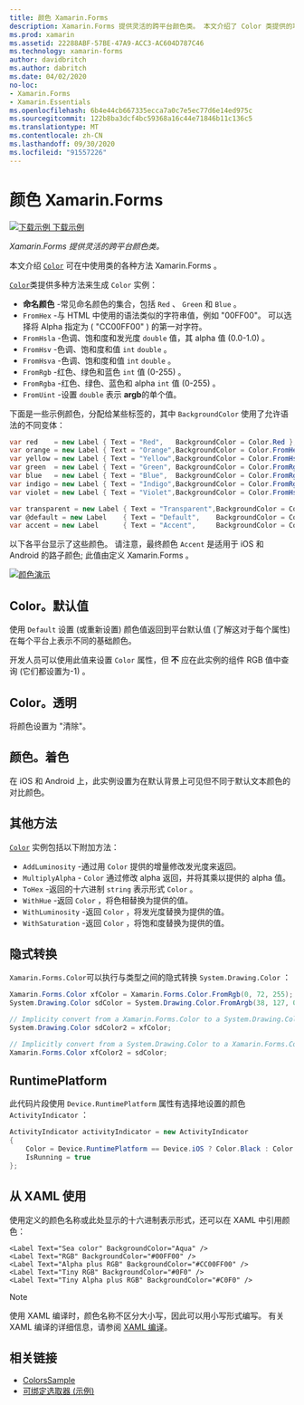 ```yaml
---
title: 颜色 Xamarin.Forms
description: Xamarin.Forms 提供灵活的跨平台颜色类。 本文介绍了 Color 类提供的功能，以及如何使用它。
ms.prod: xamarin
ms.assetid: 22288ABF-57BE-47A9-ACC3-AC604D787C46
ms.technology: xamarin-forms
author: davidbritch
ms.author: dabritch
ms.date: 04/02/2020
no-loc:
- Xamarin.Forms
- Xamarin.Essentials
ms.openlocfilehash: 6b4e44cb667335ecca7a0c7e5ec77d6e14ed975c
ms.sourcegitcommit: 122b8ba3dcf4bc59368a16c44e71846b11c136c5
ms.translationtype: MT
ms.contentlocale: zh-CN
ms.lasthandoff: 09/30/2020
ms.locfileid: "91557226"
---
```

# <a name="colors-in-no-locxamarinforms"></a>颜色 Xamarin.Forms

[![下载示例](~/media/shared/download.png) 下载示例](https://docs.microsoft.com/samples/xamarin/xamarin-forms-samples/workingwithcolors)

_Xamarin.Forms 提供灵活的跨平台颜色类。_

本文介绍 [`Color`](xref:Xamarin.Forms.Color) 可在中使用类的各种方法 Xamarin.Forms 。

[`Color`](xref:Xamarin.Forms.Color)类提供多种方法来生成 `Color` 实例：

- **命名颜色** -常见命名颜色的集合，包括 `Red` 、 `Green` 和 `Blue` 。
- `FromHex` -与 HTML 中使用的语法类似的字符串值，例如 "00FF00"。 可以选择将 Alpha 指定为 ( "CC00FF00" ) 的第一对字符。
- `FromHsla` -色调、饱和度和发光度 `double` 值，其 alpha 值 (0.0-1.0) 。
- `FromHsv` -色调、饱和度和值 `int` `double` 。
- `FromHsva` -色调、饱和度和值 `int` `double` 。
- `FromRgb` -红色、绿色和蓝色 `int` 值 (0-255) 。
- `FromRgba` -红色、绿色、蓝色和 alpha  `int` 值 (0-255) 。
- `FromUint` -设置 `double` 表示 **argb**的单个值。

下面是一些示例颜色，分配给某些标签的，其中 `BackgroundColor` 使用了允许语法的不同变体：

```csharp
var red    = new Label { Text = "Red",   BackgroundColor = Color.Red };
var orange = new Label { Text = "Orange",BackgroundColor = Color.FromHex("FF6A00") };
var yellow = new Label { Text = "Yellow",BackgroundColor = Color.FromHsla(0.167, 1.0, 0.5, 1.0) };
var green  = new Label { Text = "Green", BackgroundColor = Color.FromRgb (38, 127, 0) };
var blue   = new Label { Text = "Blue",  BackgroundColor = Color.FromRgba(0, 38, 255, 255) };
var indigo = new Label { Text = "Indigo",BackgroundColor = Color.FromRgb (0, 72, 255) };
var violet = new Label { Text = "Violet",BackgroundColor = Color.FromHsla(0.82, 1, 0.25, 1) };

var transparent = new Label { Text = "Transparent",BackgroundColor = Color.Transparent };
var @default = new Label    { Text = "Default",    BackgroundColor = Color.Default };
var accent = new Label      { Text = "Accent",     BackgroundColor = Color.Accent };
```

以下各平台显示了这些颜色。 请注意，最终颜色 `Accent` 是适用于 iOS 和 Android 的路子颜色; 此值由定义 Xamarin.Forms 。

 [![颜色演示](colors-images/colors-sml.png "颜色演示")](colors-images/colors.png#lightbox "颜色演示")

## <a name="colordefault"></a>Color。默认值

使用 `Default` 设置 (或重新设置) 颜色值返回到平台默认值 (了解这对于每个属性) 在每个平台上表示不同的基础颜色。

开发人员可以使用此值来设置 `Color` 属性，但 **不** 应在此实例的组件 RGB 值中查询 (它们都设置为-1) 。

## <a name="colortransparent"></a>Color。透明

将颜色设置为 "清除"。

## <a name="coloraccent"></a>颜色。着色

在 iOS 和 Android 上，此实例设置为在默认背景上可见但不同于默认文本颜色的对比颜色。

## <a name="additional-methods"></a>其他方法

[`Color`](xref:Xamarin.Forms.Color) 实例包括以下附加方法：

- `AddLuminosity` -通过用 `Color` 提供的增量修改发光度来返回。
- `MultiplyAlpha` - `Color` 通过修改 alpha 返回，并将其乘以提供的 alpha 值。
- `ToHex` -返回的十六进制 `string` 表示形式 `Color` 。
- `WithHue` -返回 `Color` ，将色相替换为提供的值。
- `WithLuminosity` -返回 `Color` ，将发光度替换为提供的值。
- `WithSaturation` -返回 `Color` ，将饱和度替换为提供的值。

## <a name="implicit-conversions"></a>隐式转换

`Xamarin.Forms.Color`可以执行与类型之间的隐式转换 `System.Drawing.Color` ：

```csharp
Xamarin.Forms.Color xfColor = Xamarin.Forms.Color.FromRgb(0, 72, 255);
System.Drawing.Color sdColor = System.Drawing.Color.FromArgb(38, 127, 0);

// Implicity convert from a Xamarin.Forms.Color to a System.Drawing.Color
System.Drawing.Color sdColor2 = xfColor;

// Implicitly convert from a System.Drawing.Color to a Xamarin.Forms.Color
Xamarin.Forms.Color xfColor2 = sdColor;
```

## <a name="deviceruntimeplatform"></a>RuntimePlatform

此代码片段使用 `Device.RuntimePlatform` 属性有选择地设置的颜色 `ActivityIndicator` ：

```csharp
ActivityIndicator activityIndicator = new ActivityIndicator
{
    Color = Device.RuntimePlatform == Device.iOS ? Color.Black : Color.Default,
    IsRunning = true
};
```

## <a name="use-from-xaml"></a>从 XAML 使用

使用定义的颜色名称或此处显示的十六进制表示形式，还可以在 XAML 中引用颜色：

```xaml
<Label Text="Sea color" BackgroundColor="Aqua" />
<Label Text="RGB" BackgroundColor="#00FF00" />
<Label Text="Alpha plus RGB" BackgroundColor="#CC00FF00" />
<Label Text="Tiny RGB" BackgroundColor="#0F0" />
<Label Text="Tiny Alpha plus RGB" BackgroundColor="#C0F0" />
```

> [!NOTE]
> 使用 XAML 编译时，颜色名称不区分大小写，因此可以用小写形式编写。 有关 XAML 编译的详细信息，请参阅 [XAML 编译](~/xamarin-forms/xaml/xamlc.md)。

## <a name="related-links"></a>相关链接

- [ColorsSample](/samples/xamarin/xamarin-forms-samples/workingwithcolors)
- [可绑定选取器 (示例) ](/samples/xamarin/xamarin-forms-samples/userinterface-bindablepicker)